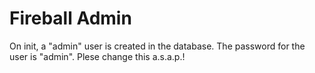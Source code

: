 Fireball Admin
==============

On init, a "admin" user is created in the database. The password for the user is "admin".
Plese change this a.s.a.p.!
